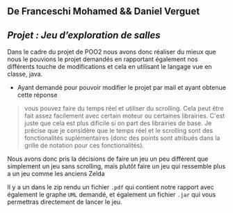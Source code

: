 ## **De Franceschi Mohamed && Daniel Verguet** 
## *Projet : Jeu d’exploration de salles*

  Dans le cadre du projet de POO2 nous avons donc réaliser du mieux que nous le pouvions le projet demandés en rapportant également nos différents touche de modifications et cela en utilisant le langage vue en classe, java.

 - Ayant demandé pour pouvoir modifier le projet par mail et ayant obtenue cette réponse

> vous pouvez faire du temps réel et utiliser du scrolling. Cela peut
> être fait assez facilement avec certain moteur ou certaines
> librairies. C'est juste que cela est plus dificile si on part des
> librairies de base. Je précise que je considère que le temps réel et
> le scrolling sont des fonctionalités suplémentaires (donc des points
> sont atribués dans la grille de notation pour ces fonctionalités).

Nous avons donc pris la décisions de faire un jeu un peu différent que simplement un jeu sans scrolling, mais plutôt faire un jeu qui ressemble plus a un jeu comme les anciens Zelda

Il y a un dans le zip rendu un fichier `.pdf` qui contient notre rapport avec également le graphe `UML` demandé, et également un fichier  `.jar` qui vous permettras directement de lancer le jeu.